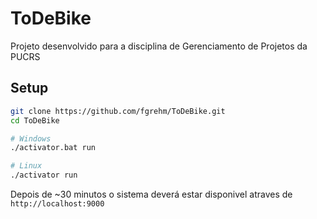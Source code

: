 # ToDeBike

Projeto desenvolvido para a disciplina de Gerenciamento de Projetos da PUCRS

## Setup

```sh
git clone https://github.com/fgrehm/ToDeBike.git
cd ToDeBike

# Windows
./activator.bat run

# Linux
./activator run
```

Depois de ~30 minutos o sistema deverá estar disponivel atraves de `http://localhost:9000`
